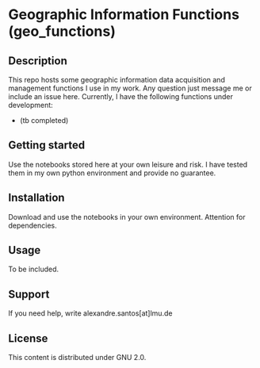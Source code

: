 # Geographic Information Functions (geo_functions)

## Description
This repo hosts some geographic information data acquisition and management functions I use in my work. Any question just message me or include an issue here.
Currently, I have the following functions under development:
- (tb completed)

## Getting started
Use the notebooks stored here at your own leisure and risk. I have tested them in my own python environment and provide no guarantee. 

## Installation
Download and use the notebooks in your own environment. Attention for dependencies.

## Usage
To be included.

## Support
If you need help, write alexandre.santos[at]lmu.de

## License
This content is distributed under GNU 2.0.